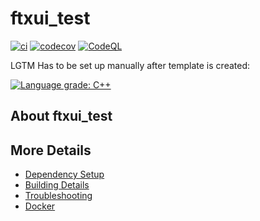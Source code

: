 # ftxui_test

[![ci](https://github.com/Dean-P/ftxui_test/actions/workflows/ci.yml/badge.svg)](https://github.com/Dean-P/ftxui_test/actions/workflows/ci.yml)
[![codecov](https://codecov.io/gh/Dean-P/ftxui_test/branch/main/graph/badge.svg)](https://codecov.io/gh/Dean-P/ftxui_test)
[![CodeQL](https://github.com/Dean-P/ftxui_test/actions/workflows/codeql-analysis.yml/badge.svg)](https://github.com/Dean-P/ftxui_test/actions/workflows/codeql-analysis.yml)

LGTM Has to be set up manually after template is created:

[![Language grade: C++](https://img.shields.io/lgtm/grade/cpp/github/Dean-P/ftxui_test)](https://lgtm.com/projects/g/Dean-P/ftxui_test/context:cpp)

## About ftxui_test



## More Details

 * [Dependency Setup](README_dependencies.md)
 * [Building Details](README_building.md)
 * [Troubleshooting](README_troubleshooting.md)
 * [Docker](README_docker.md)
